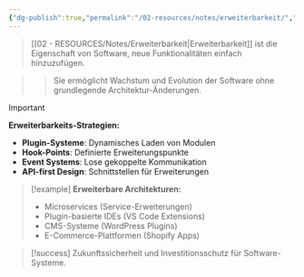 ```yaml
---
{"dg-publish":true,"permalink":"/02-resources/notes/erweiterbarkeit/","tags":["softwarearchitektur/skalierung","design/flexibilitaet"],"noteIcon":"","updated":"2025-09-16T23:41:26.749+02:00"}
---
```



>[[02 - RESOURCES/Notes/Erweiterbarkeit\|Erweiterbarkeit]] ist die Eigenschaft von Software, neue Funktionalitäten einfach hinzuzufügen.

>>Sie ermöglicht Wachstum und Evolution der Software ohne grundlegende Architektur-Änderungen.

>[!important] 
>**Erweiterbarkeits-Strategien:**
>- **Plugin-Systeme**: Dynamisches Laden von Modulen
>- **Hook-Points**: Definierte Erweiterungspunkte
>- **Event Systems**: Lose gekoppelte Kommunikation
>- **API-first Design**: Schnittstellen für Erweiterungen

>[!example] 
>**Erweiterbare Architekturen:**
>- Microservices (Service-Erweiterungen)
>- Plugin-basierte IDEs (VS Code Extensions)
>- CMS-Systeme (WordPress Plugins)
>- E-Commerce-Plattformen (Shopify Apps)

>[!success] 
>Zukunftssicherheit und Investitionsschutz für Software-Systeme.